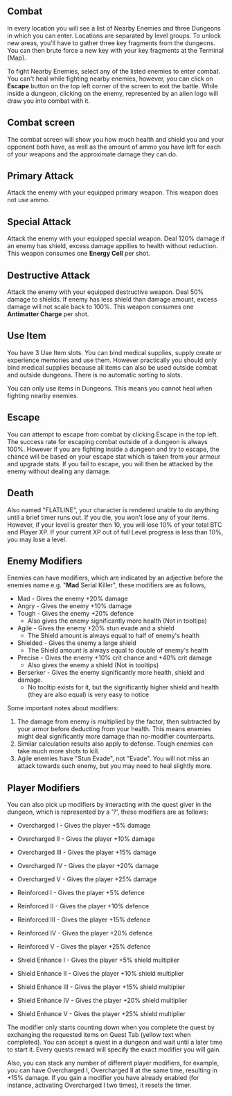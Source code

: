 ## Combat

In every location you will see a list of Nearby Enemies and three Dungeons in which you can enter. Locations are separated by level groups.  To unlock new areas, you'll have to gather three key fragments from the dungeons. You can then brute force a new key with your key fragments at the Terminal (Map).
  
To fight Nearby Enemies, select any of the listed enemies to enter combat. You can't heal while fighting nearby enemies, however, you can click on **Escape** button on the top left corner of the screen to exit the battle. While inside a dungeon, clicking on the enemy, represented by an alien logo will draw you into combat with it.  

## Combat screen
  
The combat screen will show you how much health and shield you and your opponent both have, as well as the amount of ammo you have left for each of your weapons and the approximate damage they can do.  

## Primary Attack
Attack the enemy with your equipped primary weapon. This weapon does not use ammo.

## Special Attack
Attack the enemy with your equipped special weapon. Deal 120% damage if an enemy has shield, excess damage appllies to health without reduction. This weapon consumes one **Energy Cell** per shot.

## Destructive Attack
Attack the enemy with your equipped destructive weapon. Deal 50% damage to shields. If enemy has less shield than damage amount, excess damage will not scale back to 100%. This weapon consumes one **Antimatter Charge** per shot.

## Use Item
You have 3 Use Item slots. You can bind medical supplies, supply create or experience memories and use them. However practically you should only bind medical supplies because all items can also be used outside combat and outside dungeons. There is no automatic sorting to slots.

You can only use items in Dungeons. This means you cannot heal when fighting nearby enemies.

## Escape
You can attempt to escape from combat by clicking Escape in the top left. The success rate for escaping combat outside of a dungeon is always 100%. However if you are fighting inside a dungeon and try to escape, the chance will be based on your escape stat which is taken from your armour and upgrade stats. If you fail to escape, you will then be attacked by the enemy without dealing any damage.  

## Death

Also named "FLATLINE", your character is rendered unable to do anything until a brief timer runs out. If you die, you won't lose any of your items. However, if your level is greater then 10, you will lose 10%  of your total BTC and Player XP. If your current XP out of full Level progress is less than 10%, you may lose a level.
  
## Enemy Modifiers
  
Enemies can have modifiers, which are indicated by an adjective before the enemies name e.g. "**Mad** Serial Killer", these modifiers are as follows,
  
 - Mad - Gives the enemy +20% damage  
 - Angry - Gives the enemy +10% damage  
 - Tough - Gives the enemy +20% defence  
   - Also gives the enemy significantly more health (Not in tooltips)
 - Agile - Gives the enemy +20% stun evade and a shield  
   - The Shield amount is always equal to half of enemy's health
 - Shielded - Gives the enemy a large shield  
   - The Shield amount is always equal to double of enemy's health
 - Precise - Gives the enemy +10% crit chance and +40% crit damage
   - Also gives the enemy a shield (Not in tooltips)
 - Berserker - Gives the enemy significantly more health, shield and damage.
   - No tooltip exists for it, but the significantly higher shield and health (they are also equal) is very easy to notice

Some important notes about modifiers:

1. The damage from enemy is multiplied by the factor, then subtracted by your armor before deducting from your health. This means enemies might deal significantly more damage than no-modifier counterparts. 
2. Similar calculation results also apply to defense. Tough enemies can take much more shots to kill.
3. Agile enemies have "Stun Evade", not "Evade". You will not miss an attack towards such enemy, but you may need to heal slightly more.

  
## Player Modifiers
  
You can also pick up modifiers by interacting with the quest giver in the dungeon, which is represented by a '?', these modifiers are as follows:  
  
 - Overcharged I - Gives the player +5% damage  
 - Overcharged II - Gives the player +10% damage  
 - Overcharged III - Gives the player +15% damage  
 - Overcharged IV - Gives the player +20% damage  
 - Overcharged V - Gives the player +25% damage  
  
  
 - Reinforced I - Gives the player +5% defence  
 - Reinforced II - Gives the player +10% defence  
 - Reinforced III - Gives the player +15% defence  
 - Reinforced IV - Gives the player +20% defence  
 - Reinforced V - Gives the player +25% defence  
  
  
 - Shield Enhance I - Gives the player +5% shield multiplier  
 - Shield Enhance II - Gives the player +10% shield multiplier  
 - Shield Enhance III - Gives the player +15% shield multiplier  
 - Shield Enhance IV - Gives the player +20% shield multiplier  
 - Shield Enhance V - Gives the player +25% shield multiplier  

The modifier only starts counting down when you complete the quest by exchanging the requested items on Quest Tab (yellow text when completed). You can accept a quest in a dungeon and wait until a later time to start it. Every quests reward will specify the exact modifier you will gain.

Also, you can stack any number of different player modifiers, for example, you can have Overcharged I, Overcharged II at the same time, resulting in +15% damage. If you gain a modifier you have already enabled (for instance, activating Overcharged I two times), it resets the timer.
